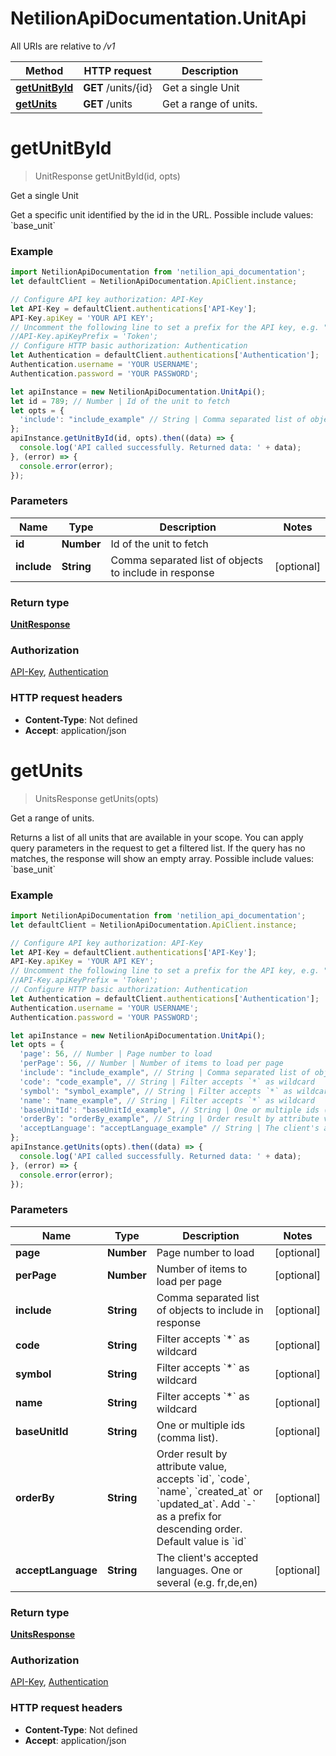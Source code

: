 # NetilionApiDocumentation.UnitApi

All URIs are relative to */v1*

Method | HTTP request | Description
------------- | ------------- | -------------
[**getUnitById**](UnitApi.md#getUnitById) | **GET** /units/{id} | Get a single Unit
[**getUnits**](UnitApi.md#getUnits) | **GET** /units | Get a range of units.

<a name="getUnitById"></a>
# **getUnitById**
> UnitResponse getUnitById(id, opts)

Get a single Unit

Get a specific unit identified by the id in the URL. Possible include values: &#x60;base_unit&#x60;

### Example
```javascript
import NetilionApiDocumentation from 'netilion_api_documentation';
let defaultClient = NetilionApiDocumentation.ApiClient.instance;

// Configure API key authorization: API-Key
let API-Key = defaultClient.authentications['API-Key'];
API-Key.apiKey = 'YOUR API KEY';
// Uncomment the following line to set a prefix for the API key, e.g. "Token" (defaults to null)
//API-Key.apiKeyPrefix = 'Token';
// Configure HTTP basic authorization: Authentication
let Authentication = defaultClient.authentications['Authentication'];
Authentication.username = 'YOUR USERNAME';
Authentication.password = 'YOUR PASSWORD';

let apiInstance = new NetilionApiDocumentation.UnitApi();
let id = 789; // Number | Id of the unit to fetch
let opts = { 
  'include': "include_example" // String | Comma separated list of objects to include in response
};
apiInstance.getUnitById(id, opts).then((data) => {
  console.log('API called successfully. Returned data: ' + data);
}, (error) => {
  console.error(error);
});

```

### Parameters

Name | Type | Description  | Notes
------------- | ------------- | ------------- | -------------
 **id** | **Number**| Id of the unit to fetch | 
 **include** | **String**| Comma separated list of objects to include in response | [optional] 

### Return type

[**UnitResponse**](UnitResponse.md)

### Authorization

[API-Key](../README.md#API-Key), [Authentication](../README.md#Authentication)

### HTTP request headers

 - **Content-Type**: Not defined
 - **Accept**: application/json

<a name="getUnits"></a>
# **getUnits**
> UnitsResponse getUnits(opts)

Get a range of units.

Returns a list of all units that are available in your scope. You can apply query parameters in the request to get a filtered list. If the query has no matches, the response will show an empty array. Possible include values: &#x60;base_unit&#x60;

### Example
```javascript
import NetilionApiDocumentation from 'netilion_api_documentation';
let defaultClient = NetilionApiDocumentation.ApiClient.instance;

// Configure API key authorization: API-Key
let API-Key = defaultClient.authentications['API-Key'];
API-Key.apiKey = 'YOUR API KEY';
// Uncomment the following line to set a prefix for the API key, e.g. "Token" (defaults to null)
//API-Key.apiKeyPrefix = 'Token';
// Configure HTTP basic authorization: Authentication
let Authentication = defaultClient.authentications['Authentication'];
Authentication.username = 'YOUR USERNAME';
Authentication.password = 'YOUR PASSWORD';

let apiInstance = new NetilionApiDocumentation.UnitApi();
let opts = { 
  'page': 56, // Number | Page number to load
  'perPage': 56, // Number | Number of items to load per page
  'include': "include_example", // String | Comma separated list of objects to include in response
  'code': "code_example", // String | Filter accepts `*` as wildcard
  'symbol': "symbol_example", // String | Filter accepts `*` as wildcard
  'name': "name_example", // String | Filter accepts `*` as wildcard
  'baseUnitId': "baseUnitId_example", // String | One or multiple ids (comma list).
  'orderBy': "orderBy_example", // String | Order result by attribute value, accepts `id`, `code`, `name`, `created_at` or `updated_at`. Add `-` as a prefix for descending order. Default value is `id`
  'acceptLanguage': "acceptLanguage_example" // String | The client's accepted languages. One or several (e.g. fr,de,en)
};
apiInstance.getUnits(opts).then((data) => {
  console.log('API called successfully. Returned data: ' + data);
}, (error) => {
  console.error(error);
});

```

### Parameters

Name | Type | Description  | Notes
------------- | ------------- | ------------- | -------------
 **page** | **Number**| Page number to load | [optional] 
 **perPage** | **Number**| Number of items to load per page | [optional] 
 **include** | **String**| Comma separated list of objects to include in response | [optional] 
 **code** | **String**| Filter accepts &#x60;*&#x60; as wildcard | [optional] 
 **symbol** | **String**| Filter accepts &#x60;*&#x60; as wildcard | [optional] 
 **name** | **String**| Filter accepts &#x60;*&#x60; as wildcard | [optional] 
 **baseUnitId** | **String**| One or multiple ids (comma list). | [optional] 
 **orderBy** | **String**| Order result by attribute value, accepts &#x60;id&#x60;, &#x60;code&#x60;, &#x60;name&#x60;, &#x60;created_at&#x60; or &#x60;updated_at&#x60;. Add &#x60;-&#x60; as a prefix for descending order. Default value is &#x60;id&#x60; | [optional] 
 **acceptLanguage** | **String**| The client&#x27;s accepted languages. One or several (e.g. fr,de,en) | [optional] 

### Return type

[**UnitsResponse**](UnitsResponse.md)

### Authorization

[API-Key](../README.md#API-Key), [Authentication](../README.md#Authentication)

### HTTP request headers

 - **Content-Type**: Not defined
 - **Accept**: application/json

